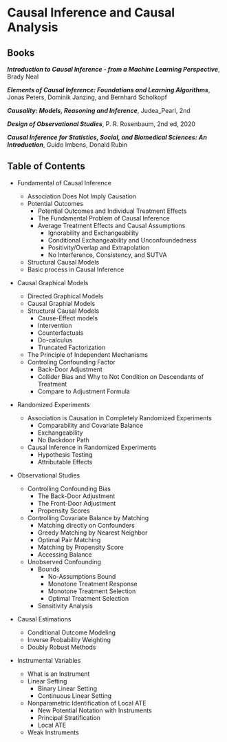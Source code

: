 # Causal Inference and Causal Analysis

## Books

***Introduction to Causal Inference - from a Machine Learning Perspective***, Brady Neal

***Elements of Causal Inference: Foundations and Learning Algorithms***, Jonas Peters, Dominik Janzing, and Bernhard Scholkopf

***Causality: Models, Reasoning and Inference***, Judea_Pearl, 2nd

***Design of Observational Studies***, P. R. Rosenbaum, 2nd ed, 2020 

***Causal Inference for Statistics, Social, and Biomedical Sciences: An Introduction***, Guido Imbens, Donald Rubin


## Table of Contents
- Fundamental of Causal Inference
  	- Association Does Not Imply Causation
	- Potential Outcomes
		- Potential Outcomes and Individual Treatment Effects
		- The Fundamental Problem of Causal Inference
		- Average Treatment Effects and Causal Assumptions
			- Ignorability and Exchangeability
			- Conditional Exchangeability and Unconfoundedness
			- Positivity/Overlap and Extrapolation
			- No Interference, Consistency, and SUTVA
	- Structural Causal Models
	- Basic process in Causal Inference

- Causal Graphical Models
	- Directed Graphical Models
	- Causal Graphial Models
	- Structural Causal Models 
		- Cause-Effect models 
		- Intervention
		- Counterfactuals
		- Do-calculus
		- Truncated Factorization
	- The Principle of Independent Mechanisms
	- Controling Confounding Factor
		-  Back-Door Adjustment
		-  Collider Bias and Why to Not Condition on Descendants of Treatment
		-  Compare to Adjustment Formula

- Randomized Experiments
	- Association is Causation in Completely Randomized Experiments
		- Comparability and Covariate Balance
		- Exchangeability
		- No Backdoor Path
	- Causal Inference in Randomized Experiments
		- Hypothesis Testing
		- Attributable Effects

- Observational Studies
	- Controlling Confounding Bias
		- The Back-Door Adjustment
		- The Front-Door Adjustment
		- Propensity Scores
	- Controlling Covariate Balance by Matching
		- Matching directly on Confounders
		- Greedy Matching by Nearest Neighbor
		- Optimal Pair Matching
		- Matching by Propensity Score
		- Accessing Balance
	- Unobserved Confounding
		- Bounds
			- No-Assumptions Bound
			- Monotone Treatment Response
			- Monotone Treatment Selection
			- Optimal Treatment Selection
		- Sensitivity Analysis

- Causal Estimations 
	- Conditional Outcome Modeling
	- Inverse Probability Weighting 
	- Doubly Robust Methods

- Instrumental Variables
	- What is an Instrument
	- Linear Setting
		- Binary Linear Setting
		- Continuous Linear Setting 
	- Nonparametric Identification of Local ATE
		- New Potential Notation with Instruments
		- Principal Stratification
		- Local ATE
	- Weak Instruments
